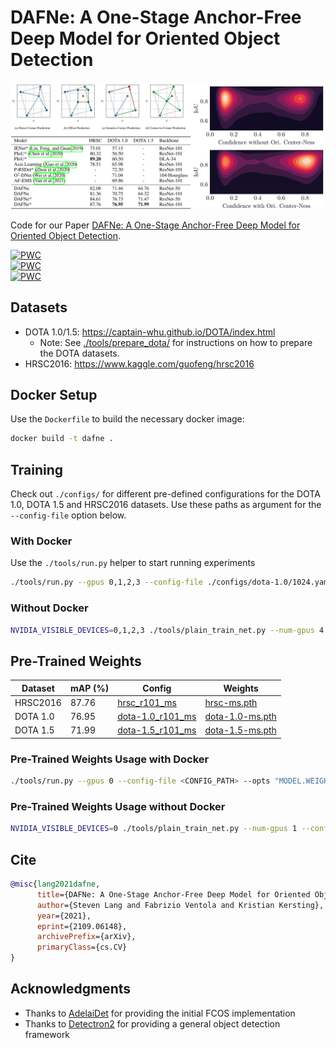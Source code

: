 # DAFNe: A One-Stage Anchor-Free Deep Model for Oriented Object Detection


<img src="./res/header.png"/>

Code for our Paper [DAFNe: A One-Stage Anchor-Free Deep Model for Oriented Object Detection](https://arxiv.org/abs/2109.06148).
 	
[![PWC](https://img.shields.io/endpoint.svg?url=https://paperswithcode.com/badge/dafne-a-one-stage-anchor-free-deep-model-for/one-stage-anchor-free-oriented-object-1)](https://paperswithcode.com/sota/one-stage-anchor-free-oriented-object-1?p=dafne-a-one-stage-anchor-free-deep-model-for)</br>
[![PWC](https://img.shields.io/endpoint.svg?url=https://paperswithcode.com/badge/dafne-a-one-stage-anchor-free-deep-model-for/one-stage-anchor-free-oriented-object-2)](https://paperswithcode.com/sota/one-stage-anchor-free-oriented-object-2?p=dafne-a-one-stage-anchor-free-deep-model-for)</br>
[![PWC](https://img.shields.io/endpoint.svg?url=https://paperswithcode.com/badge/dafne-a-one-stage-anchor-free-deep-model-for/one-stage-anchor-free-oriented-object-3)](https://paperswithcode.com/sota/one-stage-anchor-free-oriented-object-3?p=dafne-a-one-stage-anchor-free-deep-model-for)

## Datasets

- DOTA 1.0/1.5: https://captain-whu.github.io/DOTA/index.html
  - Note: See [./tools/prepare_dota/](./tools/prepare_dota/) for instructions on how to prepare the DOTA datasets.
- HRSC2016: https://www.kaggle.com/guofeng/hrsc2016

## Docker Setup

Use the `Dockerfile` to build the necessary docker image:

``` bash
docker build -t dafne .
```

## Training

Check out `./configs/` for different pre-defined configurations for the DOTA 1.0, DOTA 1.5 and HRSC2016 datasets. Use these paths as argument for the `--config-file` option below.


### With Docker

Use the `./tools/run.py` helper to start running experiments

``` bash
./tools/run.py --gpus 0,1,2,3 --config-file ./configs/dota-1.0/1024.yaml
```

### Without Docker

``` bash
NVIDIA_VISIBLE_DEVICES=0,1,2,3 ./tools/plain_train_net.py --num-gpus 4 --config-file ./configs/dota-1.0/1024.yaml
```

## Pre-Trained Weights

| Dataset  | mAP (%) | Config                                                          | Weights                                                                                               |
|----------|---------|-----------------------------------------------------------------|-------------------------------------------------------------------------------------------------------|
| HRSC2016 | 87.76   | [hrsc_r101_ms](./configs/pre-trained/hrsc_r101_ms.yaml)         | [hrsc-ms.pth](https://drive.google.com/file/d/1mzqcPTADlLpOJCTSanaweG-mgAbHtSOX/view?usp=sharing)     |
| DOTA 1.0 | 76.95   | [dota-1.0_r101_ms](./configs/pre-trained/dota-1.0_r101_ms.yaml) | [dota-1.0-ms.pth](https://drive.google.com/file/d/1-lgSLhKQSZBogI2YD0r64wjJV6k2xL4E/view?usp=sharing) |
| DOTA 1.5 | 71.99   | [dota-1.5_r101_ms](./configs/pre-trained/dota-1.5_r101_ms.yaml) | [dota-1.5-ms.pth](https://drive.google.com/file/d/1MQbTngieoWh-DcJL-z55RnI3PUNeSvBv/view?usp=sharing) |


### Pre-Trained Weights Usage with Docker

``` bash
./tools/run.py --gpus 0 --config-file <CONFIG_PATH> --opts "MODEL.WEIGHTS <WEIGHTS_PATH>"
```

### Pre-Trained Weights Usage without Docker

``` bash
NVIDIA_VISIBLE_DEVICES=0 ./tools/plain_train_net.py --num-gpus 1 --config-file <CONFIG_PATH> MODEL.WEIGHTS <WEIGHTS_PATH>
```

## Cite

``` bibtex
@misc{lang2021dafne,
      title={DAFNe: A One-Stage Anchor-Free Deep Model for Oriented Object Detection}, 
      author={Steven Lang and Fabrizio Ventola and Kristian Kersting},
      year={2021},
      eprint={2109.06148},
      archivePrefix={arXiv},
      primaryClass={cs.CV}
}
```


## Acknowledgments

- Thanks to [AdelaiDet](https://github.com/aim-uofa/AdelaiDet) for providing the initial FCOS implementation
- Thanks to [Detectron2](https://github.com/facebookresearch/detectron2) for providing a general object detection framework
